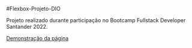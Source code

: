 #Flexbox-Projeto-DIO

Projeto realizado durante participação no 
Bootcamp Fullstack Developer Santander 2022. 

[Demonstração da página]()

